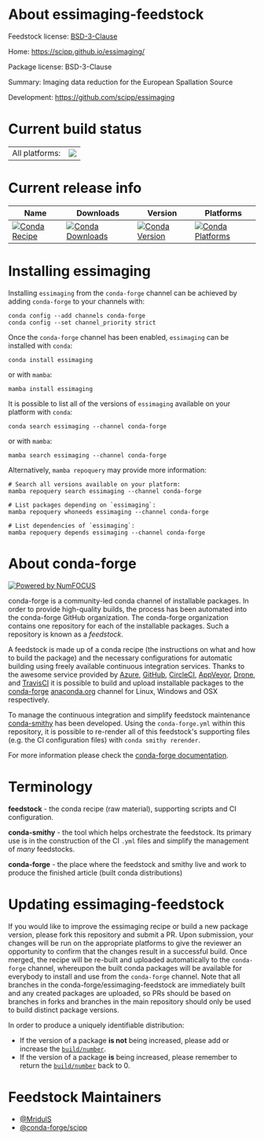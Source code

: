 About essimaging-feedstock
==========================

Feedstock license: [BSD-3-Clause](https://github.com/conda-forge/essimaging-feedstock/blob/main/LICENSE.txt)

Home: https://scipp.github.io/essimaging/

Package license: BSD-3-Clause

Summary: Imaging data reduction for the European Spallation Source

Development: https://github.com/scipp/essimaging

Current build status
====================


<table><tr><td>All platforms:</td>
    <td>
      <a href="https://dev.azure.com/conda-forge/feedstock-builds/_build/latest?definitionId=26251&branchName=main">
        <img src="https://dev.azure.com/conda-forge/feedstock-builds/_apis/build/status/essimaging-feedstock?branchName=main">
      </a>
    </td>
  </tr>
</table>

Current release info
====================

| Name | Downloads | Version | Platforms |
| --- | --- | --- | --- |
| [![Conda Recipe](https://img.shields.io/badge/recipe-essimaging-green.svg)](https://anaconda.org/conda-forge/essimaging) | [![Conda Downloads](https://img.shields.io/conda/dn/conda-forge/essimaging.svg)](https://anaconda.org/conda-forge/essimaging) | [![Conda Version](https://img.shields.io/conda/vn/conda-forge/essimaging.svg)](https://anaconda.org/conda-forge/essimaging) | [![Conda Platforms](https://img.shields.io/conda/pn/conda-forge/essimaging.svg)](https://anaconda.org/conda-forge/essimaging) |

Installing essimaging
=====================

Installing `essimaging` from the `conda-forge` channel can be achieved by adding `conda-forge` to your channels with:

```
conda config --add channels conda-forge
conda config --set channel_priority strict
```

Once the `conda-forge` channel has been enabled, `essimaging` can be installed with `conda`:

```
conda install essimaging
```

or with `mamba`:

```
mamba install essimaging
```

It is possible to list all of the versions of `essimaging` available on your platform with `conda`:

```
conda search essimaging --channel conda-forge
```

or with `mamba`:

```
mamba search essimaging --channel conda-forge
```

Alternatively, `mamba repoquery` may provide more information:

```
# Search all versions available on your platform:
mamba repoquery search essimaging --channel conda-forge

# List packages depending on `essimaging`:
mamba repoquery whoneeds essimaging --channel conda-forge

# List dependencies of `essimaging`:
mamba repoquery depends essimaging --channel conda-forge
```


About conda-forge
=================

[![Powered by
NumFOCUS](https://img.shields.io/badge/powered%20by-NumFOCUS-orange.svg?style=flat&colorA=E1523D&colorB=007D8A)](https://numfocus.org)

conda-forge is a community-led conda channel of installable packages.
In order to provide high-quality builds, the process has been automated into the
conda-forge GitHub organization. The conda-forge organization contains one repository
for each of the installable packages. Such a repository is known as a *feedstock*.

A feedstock is made up of a conda recipe (the instructions on what and how to build
the package) and the necessary configurations for automatic building using freely
available continuous integration services. Thanks to the awesome service provided by
[Azure](https://azure.microsoft.com/en-us/services/devops/), [GitHub](https://github.com/),
[CircleCI](https://circleci.com/), [AppVeyor](https://www.appveyor.com/),
[Drone](https://cloud.drone.io/welcome), and [TravisCI](https://travis-ci.com/)
it is possible to build and upload installable packages to the
[conda-forge](https://anaconda.org/conda-forge) [anaconda.org](https://anaconda.org/)
channel for Linux, Windows and OSX respectively.

To manage the continuous integration and simplify feedstock maintenance
[conda-smithy](https://github.com/conda-forge/conda-smithy) has been developed.
Using the ``conda-forge.yml`` within this repository, it is possible to re-render all of
this feedstock's supporting files (e.g. the CI configuration files) with ``conda smithy rerender``.

For more information please check the [conda-forge documentation](https://conda-forge.org/docs/).

Terminology
===========

**feedstock** - the conda recipe (raw material), supporting scripts and CI configuration.

**conda-smithy** - the tool which helps orchestrate the feedstock.
                   Its primary use is in the construction of the CI ``.yml`` files
                   and simplify the management of *many* feedstocks.

**conda-forge** - the place where the feedstock and smithy live and work to
                  produce the finished article (built conda distributions)


Updating essimaging-feedstock
=============================

If you would like to improve the essimaging recipe or build a new
package version, please fork this repository and submit a PR. Upon submission,
your changes will be run on the appropriate platforms to give the reviewer an
opportunity to confirm that the changes result in a successful build. Once
merged, the recipe will be re-built and uploaded automatically to the
`conda-forge` channel, whereupon the built conda packages will be available for
everybody to install and use from the `conda-forge` channel.
Note that all branches in the conda-forge/essimaging-feedstock are
immediately built and any created packages are uploaded, so PRs should be based
on branches in forks and branches in the main repository should only be used to
build distinct package versions.

In order to produce a uniquely identifiable distribution:
 * If the version of a package **is not** being increased, please add or increase
   the [``build/number``](https://docs.conda.io/projects/conda-build/en/latest/resources/define-metadata.html#build-number-and-string).
 * If the version of a package **is** being increased, please remember to return
   the [``build/number``](https://docs.conda.io/projects/conda-build/en/latest/resources/define-metadata.html#build-number-and-string)
   back to 0.

Feedstock Maintainers
=====================

* [@MridulS](https://github.com/MridulS/)
* [@conda-forge/scipp](https://github.com/orgs/conda-forge/teams/scipp/)

